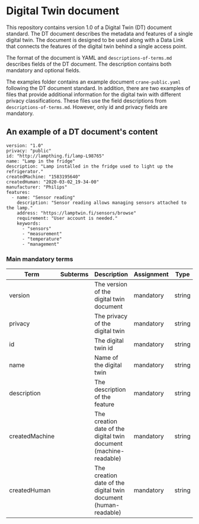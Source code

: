 # Digital Twin document

This repository contains version 1.0 of a Digital Twin (DT) document standard. The DT document describes the metadata and features of a single digital twin. The document is designed to be used along with a Data Link that connects the features of the digital twin behind a single access point.

The format of the document is YAML and ``descriptions-of-terms.md`` describes fields of the DT document. The description contains both mandatory and optional fields.

The examples folder contains an example document ``crane-public.yaml`` following the DT document standard. In addition, there are two examples of files that provide additional information for the digital twin with different privacy classifications. These files use the field descriptions from ``descriptions-of-terms.md``. However, only id and privacy fields are mandatory.

## An example of a DT document's content

```
version: "1.0"
privacy: "public"
id: "http://lampthing.fi/lamp-L98765"
name: "Lamp in the fridge"
description: "Lamp installed in the fridge used to light up the refrigerator."
createdMachine: "1583195640"
createdHuman: "2020-03-02_19-34-00"
manufacturer: "Philips"
features:
  - name: "Sensor reading"
    description: "Sensor reading allows managing sensors attached to the lamp."
    address: "https://lamptwin.fi/sensors/browse"
    requirement: "User account is needed."
    keywords:
      - "sensors"
      - "measurement"
      - "temperature"
      - "management"
```

### Main mandatory terms

| Term | Subterms | Description | Assignment | Type |
| ------------- | ------------- | ------------- | ------------- | ------------- |
| version  |  | The version of the digital twin document | mandatory | string |
| privacy  |  | The privacy of the digital twin | mandatory | string |
| id  |  | The digital twin id | mandatory | string |
| name  |  | Name of the digital twin | mandatory | string |
| description  |  | The description of the feature | mandatory | string |
| createdMachine  |  | The creation date of the digital twin document (machine-readable) | mandatory | string |
| createdHuman  |  | The creation date of the digital twin document (human-readable)| mandatory | string |
